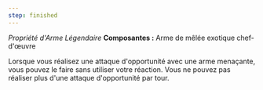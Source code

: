 ```yaml
---
step: finished
---
```

_Propriété d'Arme Légendaire_
__Composantes :__ Arme de mêlée exotique chef-d'œuvre

Lorsque vous réalisez une attaque d'opportunité avec une arme menaçante, vous pouvez le faire sans utiliser votre réaction. Vous ne pouvez pas réaliser plus d'une attaque d'opportunité par tour.